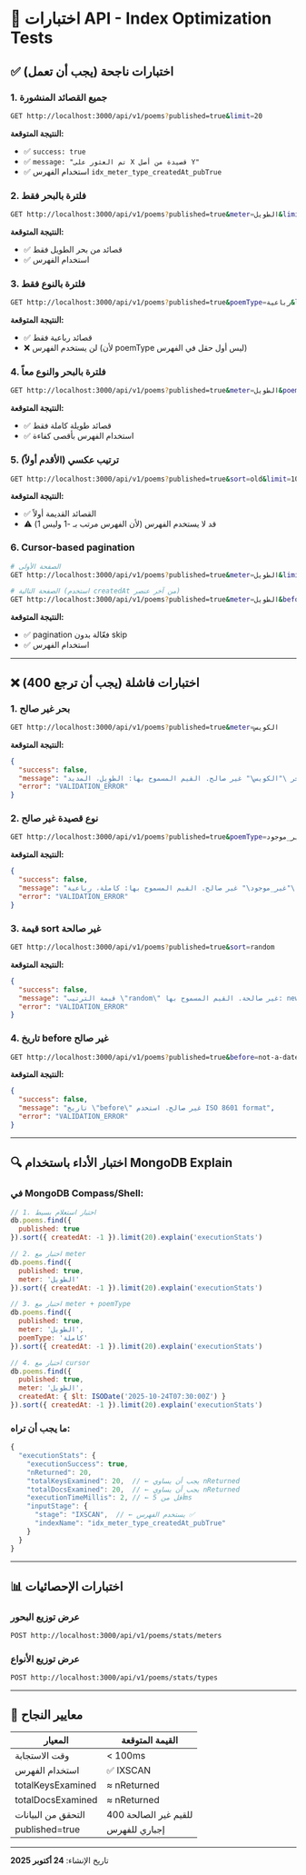 # 🧪 اختبارات API - Index Optimization Tests

## ✅ اختبارات ناجحة (يجب أن تعمل)

### 1. جميع القصائد المنشورة
```bash
GET http://localhost:3000/api/v1/poems?published=true&limit=20
```
**النتيجة المتوقعة:** 
- ✅ `success: true`
- ✅ `message: "تم العثور على X قصيدة من أصل Y"`
- ✅ استخدام الفهرس `idx_meter_type_createdAt_pubTrue`

### 2. فلترة بالبحر فقط
```bash
GET http://localhost:3000/api/v1/poems?published=true&meter=الطويل&limit=10
```
**النتيجة المتوقعة:**
- ✅ قصائد من بحر الطويل فقط
- ✅ استخدام الفهرس

### 3. فلترة بالنوع فقط
```bash
GET http://localhost:3000/api/v1/poems?published=true&poemType=رباعية&limit=10
```
**النتيجة المتوقعة:**
- ✅ قصائد رباعية فقط
- ❌ لن يستخدم الفهرس (لأن poemType ليس أول حقل في الفهرس)

### 4. فلترة بالبحر والنوع معاً
```bash
GET http://localhost:3000/api/v1/poems?published=true&meter=الطويل&poemType=كاملة&limit=10
```
**النتيجة المتوقعة:**
- ✅ قصائد طويلة كاملة فقط
- ✅ استخدام الفهرس بأقصى كفاءة

### 5. ترتيب عكسي (الأقدم أولاً)
```bash
GET http://localhost:3000/api/v1/poems?published=true&sort=old&limit=10
```
**النتيجة المتوقعة:**
- ✅ القصائد القديمة أولاً
- ⚠️ قد لا يستخدم الفهرس (لأن الفهرس مرتب بـ -1 وليس 1)

### 6. Cursor-based pagination
```bash
# الصفحة الأولى
GET http://localhost:3000/api/v1/poems?published=true&meter=الطويل&limit=5&sort=new

# الصفحة التالية (استخدم createdAt من آخر عنصر)
GET http://localhost:3000/api/v1/poems?published=true&meter=الطويل&before=2025-10-24T07:30:00Z&limit=5&sort=new
```
**النتيجة المتوقعة:**
- ✅ pagination فعّالة بدون skip
- ✅ استخدام الفهرس

---

## ❌ اختبارات فاشلة (يجب أن ترجع 400)

### 1. بحر غير صالح
```bash
GET http://localhost:3000/api/v1/poems?published=true&meter=الكويس
```
**النتيجة المتوقعة:**
```json
{
  "success": false,
  "message": "البحر \"الكويس\" غير صالح. القيم المسموح بها: الطويل، المديد، ...",
  "error": "VALIDATION_ERROR"
}
```

### 2. نوع قصيدة غير صالح
```bash
GET http://localhost:3000/api/v1/poems?published=true&poemType=غير_موجود
```
**النتيجة المتوقعة:**
```json
{
  "success": false,
  "message": "نوع القصيدة \"غير_موجود\" غير صالح. القيم المسموح بها: كاملة، رباعية، ...",
  "error": "VALIDATION_ERROR"
}
```

### 3. قيمة sort غير صالحة
```bash
GET http://localhost:3000/api/v1/poems?published=true&sort=random
```
**النتيجة المتوقعة:**
```json
{
  "success": false,
  "message": "قيمة الترتيب \"random\" غير صالحة. القيم المسموح بها: new, old",
  "error": "VALIDATION_ERROR"
}
```

### 4. تاريخ before غير صالح
```bash
GET http://localhost:3000/api/v1/poems?published=true&before=not-a-date
```
**النتيجة المتوقعة:**
```json
{
  "success": false,
  "message": "تاريخ \"before\" غير صالح. استخدم ISO 8601 format",
  "error": "VALIDATION_ERROR"
}
```

---

## 🔍 اختبار الأداء باستخدام MongoDB Explain

### في MongoDB Compass/Shell:

```javascript
// 1. اختبار استعلام بسيط
db.poems.find({
  published: true
}).sort({ createdAt: -1 }).limit(20).explain('executionStats')

// 2. اختبار مع meter
db.poems.find({
  published: true,
  meter: 'الطويل'
}).sort({ createdAt: -1 }).limit(20).explain('executionStats')

// 3. اختبار مع meter + poemType
db.poems.find({
  published: true,
  meter: 'الطويل',
  poemType: 'كاملة'
}).sort({ createdAt: -1 }).limit(20).explain('executionStats')

// 4. اختبار مع cursor
db.poems.find({
  published: true,
  meter: 'الطويل',
  createdAt: { $lt: ISODate('2025-10-24T07:30:00Z') }
}).sort({ createdAt: -1 }).limit(20).explain('executionStats')
```

### ما يجب أن تراه:
```javascript
{
  "executionStats": {
    "executionSuccess": true,
    "nReturned": 20,
    "totalKeysExamined": 20,  // ← يجب أن يساوي nReturned
    "totalDocsExamined": 20,  // ← يجب أن يساوي nReturned
    "executionTimeMillis": 2, // ← أقل من 5ms
    "inputStage": {
      "stage": "IXSCAN",  // ← يستخدم الفهرس ✅
      "indexName": "idx_meter_type_createdAt_pubTrue"
    }
  }
}
```

---

## 📊 اختبارات الإحصائيات

### عرض توزيع البحور
```bash
POST http://localhost:3000/api/v1/poems/stats/meters
```

### عرض توزيع الأنواع
```bash
POST http://localhost:3000/api/v1/poems/stats/types
```

---

## 🎯 معايير النجاح

| المعيار | القيمة المتوقعة |
|---------|-----------------|
| وقت الاستجابة | < 100ms |
| استخدام الفهرس | ✅ IXSCAN |
| totalKeysExamined | ≈ nReturned |
| totalDocsExamined | ≈ nReturned |
| التحقق من البيانات | 400 للقيم غير الصالحة |
| published=true | إجباري للفهرس |

---

تاريخ الإنشاء: **24 أكتوبر 2025**

